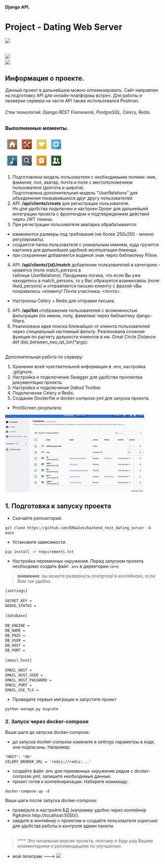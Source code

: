 
#### Django API.
# Project - Dating Web Server 

<img src="https://img.freepik.com/premium-vector/couple-situations-young-people-woman-and-man-in-love-kiss-walk-quarrel-and-couch-sofa_81894-3579.jpg?w=500">

<br><a href="mailto:erapyth@gmail.com"><img src="https://img.shields.io/badge/-Gmail%20contact%20me-red"></a>
<br><a href="https://t.me/espinosa_python"><img src="https://img.shields.io/badge/-Telegram-blue"></a>

## Информация о проекте.

Данный проект в дальнейшем можно оптимизировать.
Сайт направлен на подготовку API для онлайн-платформы встреч. Для работы и проверки сервера на части API 
также использовался Postman.
###### Стек технологий: Django REST Framework, PostgreSQL, Celery, Redis.<br>


### Выполненные моменты.
<a href="#" target="_blank" rel="noreferrer nofollow">
      <img src="https://github.com/ERAalex/PREVIEW_project_site_buisness_card_Maria-/blob/main/website_icons.jpg" >
</a>

1. Подготовлена модель пользователя с необходимыми полями: имя, фамилия, пол,
аватар, почта и поля с местоположением пользователя (долгота и широта). <br>
Подготовлена дополнительная модель "UserRelations" для объединения понравившихся друг другу пользователей
2. API:  **/api/clients/create** для регистрации пользователя.<br>
Но для удобства подключен и настроен Djoser для дальнейшей интеграции проекта с фронтендом 
и подтверждением действий через JWT токены.
3. При регистрации пользователя аватарка обрабатывается:
- изменяются размеры под требования  (не более 250x250 - можно регулировать).
- создается папка пользователя с уникальным именем, куда грузится картинка для дальнейшей удобной
эксплуатации бекенда.
- при сохранении добавляется водяной знак через библиотеку Pillow.
4. API:  **/api/clients/{id}/match**  добавление пользователей в категорию - нравятся (поле match_persons в  
таблице UserRelations). Продумана логика, что
если Вы уже находитесь в match_persons, то у Вас образуется взаимосвязь (поле liked_persons) и отправляется 
письмо клиенту с фразой «Вы понравились <клиенту! Почта участника: <почта>.
- Настроены Celery + Redis для отправки письма.
5. API: **/api/list** отображение пользователей с возможностью фильтрации (по имени, полу, фамилии)
через библиотеку django-filters.
6. Реализована идея поиска ближайших от клиента пользователей через специальный кастомный фильтр.
Реализована сложная функция по расчету дальности клиентов в км. Great Circle Distance: def dist_between_two_lat_lon(*args):
<br> <br>

Дополнительная работа по серверу:<br>
1. Хранение всей чувствительной информации в .env, настройка .gitignore.
2. Настройка и подключение Swagger для удобства просмотра документации проекта.
3. Настройка и подключение Debud Toolbar.
4. Подключение Celery и Redis.
5. Создание Dockerfile и docker-compose.yml для запуска проекта.<br>
- PrintScreen результата: 

<a href="#" target="_blank" rel="noreferrer nofollow">
      <img src="https://github.com/ERAalex/ERA_Fast_API_course_money/blob/main/docker_img.png" width="450" height="250">
</a>


<br>


## 1. Подготовка к запуску проекта <a id="preparation"></a>

- Скачайте репозиторий.
```shell
git clone https://github.com/ERAalex/backend_test_dating_server -b main
```

- Установите зависимости.
```shell
pip install -r requirements.txt
```


- Настройка переменных окружения. Перед запуском проекта необходимо создать файл
```.env``` в директории `core`.
> **внимание**: вы можете развернуть postgresql в контейнере, если Вам так удобно.

```shell
[settings]

SECRET_KEY =
DEBUG_STATUS =

[database]

DB_ENGINE =
DB_NAME =
DB_PASS =
DB_USER =
DB_HOST =
DB_PORT =

[email_host]

EMAIL_HOST =
EMAIL_HOST_USER =
EMAIL_HOST_PASSWORD =
EMAIL_PORT =
EMAIL_USE_TLS =
```

- Проведите первые миграции и запустите проект

```shell
python manage.py migrate
```


### 2. Запуск через docker-compose
Ваши шаги до запуска docker-compose:
- до запуска docker-compose измените в settings параметры в коде, они подписаны. 
Например:
```shell
"HOST": "db"
CELERY_BROKER_URL = 'redis://redis:...'
```

- создайте файл .env для переменных окружения рядом с docker-compose.yml, запишите необходимые данные.
- проект готов к контейниризации. Наберите комманду:
```shell
docker-compose up -d
```
Ваши шаги после запуска docker-compose:
- проверьте и настройте БД (например удобно через контейнер PgAdmin http://localhost:5050/).
- зайдите в контейнер с проектом и создайте пользователя superuser для удобства работы и контроля админ панели.
<br><br>


> **** Это начальная версия проекта, поэтому я буду рад Вашим комментариям и рекомендациям по улучшению.
- мой телеграм ---> <a href="https://t.me/espinosa_python"><img src="https://img.shields.io/badge/-Telegram-blue"></a>

<br>
<br>
